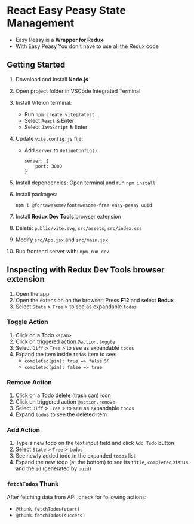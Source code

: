 # React Easy Peasy State Management
- Easy Peasy is a **Wrapper for Redux**
- With Easy Peasy You don't have to use all the Redux code


## Getting Started

1. Download and Install **Node.js**
2. Open project folder in VSCode Integrated Terminal

3. Install Vite on terminal:
    - Run `npm create vite@latest .`
    - Select `React` & Enter
    - Select `JavaScript` & Enter

4. Update `vite.config.js` file:
    - Add `server` to `defineConfig()`:
        ```
        server: { 
            port: 3000
        }
        ```
        
5. Install dependencies: Open terminal and run `npm install`

6. Install packages:
    ```
    npm i @fortawesome/fontawesome-free easy-peasy uuid
    ```

7. Install **Redux Dev Tools** browser extension
8. Delete: `public/vite.svg`, `src/assets`, `src/index.css`
9. Modify `src/App.jsx` and `src/main.jsx`
10. Run frontend server with: `npm run dev`


## Inspecting with Redux Dev Tools browser extension
1. Open the app
2. Open the extension on the browser: Press **F12** and select **Redux**
3. Select `State` > `Tree` > to see as expandable `todos` 

### Toggle Action
1. Click on a Todo `<span>`
2. Click on triggered action `@action.toggle`
3. Select `Diff` > `Tree` > to see as expandable `todos` 
4. Expand the item inside `todos` item to see:
    - `completed(pin): true => false` or
    - `completed(pin): false => true`

### Remove Action
1. Click on a Todo delete (trash can) icon
2. Click on triggered action `@action.remove`
3. Select `Diff` > `Tree` > to see as expandable `todos` 
4. Expand `todos` to see the deleted item

### Add Action
1. Type a new todo on the text input field and click `Add Todo` button
2. Select `State` > `Tree` > `todos`
3. See newly added todo in the expanded `todos` list
4. Expand the new todo (at the bottom) to see its `title`, `completed` status and the `id` (generated by `uuid`)

### `fetchTodos` Thunk
After fetching data from API, check for following actions: 
- `@thunk.fetchTodos(start)`   
- `@thunk.fetchTodos(success)`   


